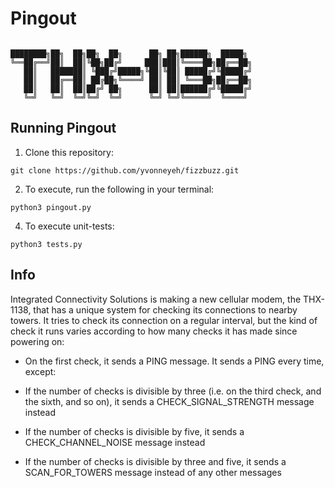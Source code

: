 # Pingout

```

████████╗██╗  ██╗██╗  ██╗      ██╗ ██╗██████╗  █████╗
╚══██╔══╝██║  ██║╚██╗██╔╝     ███║███║╚════██╗██╔══██╗
   ██║   ███████║ ╚███╔╝█████╗╚██║╚██║ █████╔╝╚█████╔╝
   ██║   ██╔══██║ ██╔██╗╚════╝ ██║ ██║ ╚═══██╗██╔══██╗
   ██║   ██║  ██║██╔╝ ██╗      ██║ ██║██████╔╝╚█████╔╝
   ╚═╝   ╚═╝  ╚═╝╚═╝  ╚═╝      ╚═╝ ╚═╝╚═════╝  ╚════╝

```

## Running Pingout

1. Clone this repository:
```shell
git clone https://github.com/yvonneyeh/fizzbuzz.git
```

2. To execute, run the following in your terminal:
```shell
python3 pingout.py
```

4. To execute unit-tests:
```shell
python3 tests.py
```

## Info

Integrated Connectivity Solutions is making a new cellular modem, the THX-1138, that has a unique system for checking its connections to nearby towers. It tries to check its connection on a regular interval, but the kind of check it runs varies according to how many checks it has made since powering on:

- On the first check, it sends a PING message. It sends a PING every time, except:

- If the number of checks is divisible by three (i.e. on the third check, and the sixth, and so on), it sends a CHECK_SIGNAL_STRENGTH message instead

- If the number of checks is divisible by five, it sends a CHECK_CHANNEL_NOISE message instead

- If the number of checks is divisible by three and five, it sends a SCAN_FOR_TOWERS message instead of any other messages
